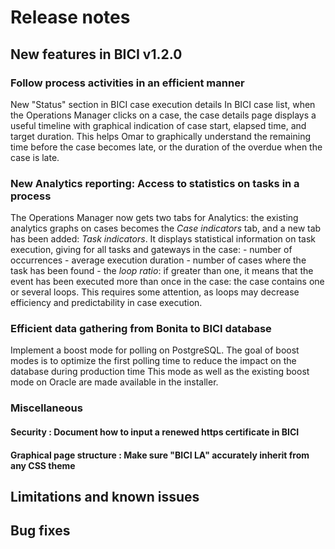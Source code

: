 # Release notes

## New features in BICI v1.2.0 
### Follow process activities in an efficient manner
New "Status" section in BICI case execution details
In BICI case list, when the Operations Manager clicks on a case, the case details page displays a useful timeline with graphical indication of case start, elapsed time, and target duration.
This helps Omar to graphically understand the remaining time before the case becomes late, or the duration of the overdue when the case is late.

### New Analytics reporting: Access to statistics on tasks in a process
The Operations Manager now gets two tabs for Analytics: the existing analytics graphs on cases becomes the _Case indicators_ tab, and a new tab has been added: _Task indicators_. It displays statistical information on task execution, giving for all tasks and gateways in the case: 
    - number of occurrences
    - average execution duration
    - number of cases where the task has been found
    - the _loop ratio_: if greater than one, it means that the event has been executed more than once in the case: the case contains one or several loops. This requires some attention, as loops may decrease efficiency and predictability in case execution.
    
### Efficient data gathering from Bonita to BICI database
Implement a boost mode for polling on PostgreSQL. The goal of boost modes is to optimize the first polling time to reduce the impact on the database during production time
This mode as well as the existing boost mode on Oracle are made available in the installer.

### Miscellaneous
#### Security : Document how to input a renewed https certificate in BICI
#### Graphical page structure : Make sure "BICI LA" accurately inherit from any CSS theme

## Limitations and known issues
## Bug fixes

